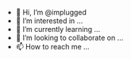 - 👋 Hi, I’m @implugged
- 👀 I’m interested in ...
- 🌱 I’m currently learning ...
- 💞️ I’m looking to collaborate on ...
- 📫 How to reach me ...

<!---
implugged/implugged is a ✨ special ✨ repository because its `README.md` (this file) appears on your GitHub profile.
You can click the Preview link to take a look at your changes.
--->
